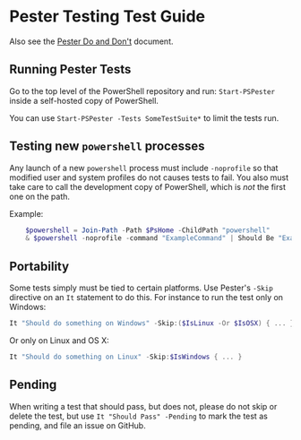 Pester Testing Test Guide
=========================

Also see the [Pester Do and Don't](../../docs/testing-guidelines/PesterDoAndDont.md)
document.

Running Pester Tests
--------------------

Go to the top level of the PowerShell repository and run: `Start-PSPester`
inside a self-hosted copy of PowerShell.

You can use `Start-PSPester -Tests SomeTestSuite*` to limit the tests run.

Testing new `powershell` processes
----------------------------------

Any launch of a new `powershell` process must include `-noprofile` so that
modified user and system profiles do not causes tests to fail. You also must
take care to call the development copy of PowerShell, which is *not* the first
one on the path.

Example:

```powershell
    $powershell = Join-Path -Path $PsHome -ChildPath "powershell"
    & $powershell -noprofile -command "ExampleCommand" | Should Be "ExampleOutput"
```

Portability
-----------

Some tests simply must be tied to certain platforms. Use Pester's
`-Skip` directive on an `It` statement to do this. For instance to run
the test only on Windows:

```powershell
It "Should do something on Windows" -Skip:($IsLinux -Or $IsOSX) { ... }
```

Or only on Linux and OS X:

```powershell
It "Should do something on Linux" -Skip:$IsWindows { ... }
```

Pending
-------

When writing a test that should pass, but does not, please do not skip or delete
the test, but use `It "Should Pass" -Pending` to mark the test as pending, and
file an issue on GitHub.

